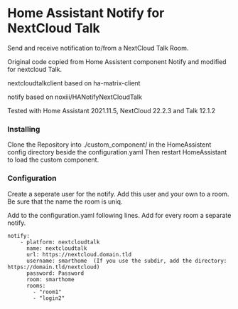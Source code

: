 # Home Assistant Notify for NextCloud Talk

Send and receive notification to/from a NextCloud Talk Room.

Original code copied from Home Assistent component Notify and modified for nextcloud Talk.

nextcloudtalkclient based on ha-matrix-client

notify based on noxiii/HANotifyNextCloudTalk

Tested with Home Assistant 2021.11.5, NextCloud 22.2.3 and Talk 12.1.2

### Installing

Clone the Repository into ./custom_component/ in the HomeAssistent config directory beside the configuration.yaml 
Then restart HomeAssistant to load the custom component.

### Configuration

Create a seperate user for the notify. Add this user and your own to a room. Be sure that the name the room is uniq.

Add to the configuration.yaml following lines. Add for every room a separate notify.

```
notify:
    - platform: nextcloudtalk
      name: nextcloudtalk
      url: https://nextcloud.domain.tld
      username: smarthome  (If you use the subdir, add the directory: https://domain.tld/nextcloud)
      password: Password
      room: smarthome
      rooms: 
        - "room1"
        - "login2"
 

```

